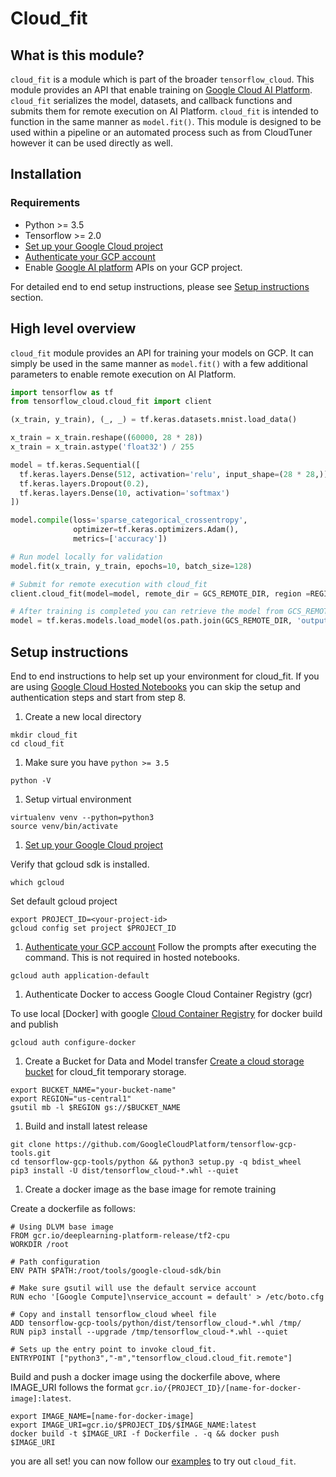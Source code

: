 
# Cloud_fit

## What is this module?

`cloud_fit` is a module which is part of the broader
`tensorflow_cloud`. This module provides an API that enable training
on [Google Cloud AI Platform](https://cloud.google.com/ai-platform). `cloud_fit`
serializes the model, datasets, and callback functions and submits them for
remote execution on AI Platform. `cloud_fit` is intended to function in the same
manner as `model.fit()`. This module is designed to be used within a pipeline or
an automated process such as from CloudTuner however it can be used directly as
well.

## Installation

### Requirements

-   Python >= 3.5
-   Tensorflow >= 2.0
-   [Set up your Google Cloud project](https://cloud.google.com/ai-platform/docs/getting-started-keras#set_up_your_project)
-   [Authenticate your GCP account](https://cloud.google.com/ai-platform/docs/getting-started-keras#authenticate_your_gcp_account)
-   Enable [Google AI platform](https://cloud.google.com/ai-platform/) APIs on
    your GCP project.

For detailed end to end setup instructions, please see
[Setup instructions](#setup-instructions) section.

## High level overview

`cloud_fit` module provides an API for training your models on GCP. It can
simply be used in the same manner as `model.fit()` with a few additional
parameters to enable remote execution on AI Platform.

```Python
import tensorflow as tf
from tensorflow_cloud.cloud_fit import client

(x_train, y_train), (_, _) = tf.keras.datasets.mnist.load_data()

x_train = x_train.reshape((60000, 28 * 28))
x_train = x_train.astype('float32') / 255

model = tf.keras.Sequential([
  tf.keras.layers.Dense(512, activation='relu', input_shape=(28 * 28,)),
  tf.keras.layers.Dropout(0.2),
  tf.keras.layers.Dense(10, activation='softmax')
])

model.compile(loss='sparse_categorical_crossentropy',
              optimizer=tf.keras.optimizers.Adam(),
              metrics=['accuracy'])

# Run model locally for validation
model.fit(x_train, y_train, epochs=10, batch_size=128)

# Submit for remote execution with cloud_fit
client.cloud_fit(model=model, remote_dir = GCS_REMOTE_DIR, region =REGION , x=x_train, y= y_train, epochs=100, batch_size=128)

# After training is completed you can retrieve the model from GCS_REMOTE_DIR/output
model = tf.keras.models.load_model(os.path.join(GCS_REMOTE_DIR, 'output'))
```

## Setup instructions

End to end instructions to help set up your environment for cloud_fit. If you
are using
[Google Cloud Hosted Notebooks](https://cloud.google.com/ai-platform-notebooks)
you can skip the setup and authentication steps and start from step 8.

1.  Create a new local directory

```shell
mkdir cloud_fit
cd cloud_fit
```

1.  Make sure you have `python >= 3.5`

```shell
python -V
```

1.  Setup virtual environment

```shell
virtualenv venv --python=python3
source venv/bin/activate
```

1.  [Set up your Google Cloud project](https://cloud.google.com/ai-platform/docs/getting-started-keras#set_up_your_project)

Verify that gcloud sdk is installed.

```shell
which gcloud
```

Set default gcloud project

```shell
export PROJECT_ID=<your-project-id>
gcloud config set project $PROJECT_ID
```

1.  [Authenticate your GCP account](https://cloud.google.com/ai-platform/docs/getting-started-keras#authenticate_your_gcp_account)
    Follow the prompts after executing the command. This is not required in
    hosted notebooks.

```shell
gcloud auth application-default
```

1.  Authenticate Docker to access Google Cloud Container Registry (gcr)

To use local [Docker] with google
[Cloud Container Registry](https://cloud.google.com/container-registry/docs/advanced-authentication)
for docker build and publish

```shell
gcloud auth configure-docker
```

1.  Create a Bucket for Data and Model transfer
    [Create a cloud storage bucket](https://cloud.google.com/ai-platform/docs/getting-started-keras#create_a_bucket)
    for cloud_fit temporary storage.

```shell
export BUCKET_NAME="your-bucket-name"
export REGION="us-central1"
gsutil mb -l $REGION gs://$BUCKET_NAME
```

1.  Build and install latest release

```shell
git clone https://github.com/GoogleCloudPlatform/tensorflow-gcp-tools.git
cd tensorflow-gcp-tools/python && python3 setup.py -q bdist_wheel
pip3 install -U dist/tensorflow_cloud-*.whl --quiet
```

1.  Create a docker image as the base image for remote training

Create a dockerfile as follows:

```shell
# Using DLVM base image
FROM gcr.io/deeplearning-platform-release/tf2-cpu
WORKDIR /root

# Path configuration
ENV PATH $PATH:/root/tools/google-cloud-sdk/bin

# Make sure gsutil will use the default service account
RUN echo '[Google Compute]\nservice_account = default' > /etc/boto.cfg

# Copy and install tensorflow_cloud wheel file
ADD tensorflow-gcp-tools/python/dist/tensorflow_cloud-*.whl /tmp/
RUN pip3 install --upgrade /tmp/tensorflow_cloud-*.whl --quiet

# Sets up the entry point to invoke cloud_fit.
ENTRYPOINT ["python3","-m","tensorflow_cloud.cloud_fit.remote"]
```

Build and push a docker image using the dockerfile above, where IMAGE_URI
follows the format `gcr.io/{PROJECT_ID}/[name-for-docker-image]:latest`.

```shell
export IMAGE_NAME=[name-for-docker-image]
export IMAGE_URI=gcr.io/$PROJECT_ID$/$IMAGE_NAME:latest
docker build -t $IMAGE_URI -f Dockerfile . -q && docker push $IMAGE_URI
```

you are all set! you can now follow our
[examples](https://github.com/tensorflow/cloud/blob/master/examples/cloud_fit.ipynb)
to try out `cloud_fit`.
